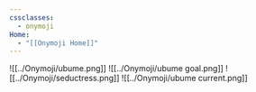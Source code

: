 ```yaml
---
cssclasses:
  - onymoji
Home:
  - "[[Onymoji Home]]"
---
```

![[../Onymoji/ubume.png]]
![[../Onymoji/ubume goal.png]]
![[../Onymoji/seductress.png]]
![[../Onymoji/ubume current.png]]
